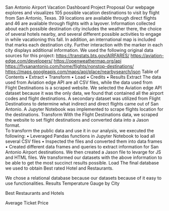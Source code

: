 San Antonio Airport Vacation Dashboard
Project Proposal
Our webpage explores and visualizes 105 possible vacation destinations to visit by flight from San Antonio, Texas. 39 locations are available through direct flights and 46 are available through flights with a layover. Information collected about each possible destination city includes the weather there, the choice of several hotels nearby, and several different possible activities to engage in while vacationing this fall.
 In addition, an international map is included that marks each destination city. Further interaction with the marker in each city displays additional information.
We used the following original data sources for this project: https://transtats.bts.gov/AIRFARES/
https://aviation-edge.com/developers/
https://openweathermap.org/api
https://flysanantonio.com/home/flights/nonstop-destinations/
https://maps.googleapis.com/maps/api/place/nearbysearch/json
Table of Contents
•	Extract
•	Transform
•	Load
•	Credits
•	Results
Extract
The data used from Aviation edge API are all CSV files, while the data used from Flight Destinations is a scraped website.
We selected the Aviation edge API dataset because it was the only data, we found that contained all the airport codes and flight destinations. 
A secondary dataset was utilized from Flight Destinations to determine what indirect and direct flights came out of San Antonio. A Jupyter Notebook was implemented to scrape flights location for the destinations. 
Transform
With the Flight Destinations data, we scraped the website to set flight destinations and converted data into a Jason format.  
To transform the public data and use it in our analysis, we executed the following:
•	Leveraged Pandas functions in Jupyter Notebook to load all several CSV files
•	Inspected the files and converted them into data frames
•	Created different data frames and queries to extract information for San Antonio Airport destinations. We then created a Jason file to levarge for JS and HTML files. 
We transformed our datasets with the above information to be able to get the most succinct results possible. 
Load
The final database we used to obtain Best rated Hotel and Restaurants. 

We chose a relational database because our datasets because of it easy to use functionalities. 
Results
Temperature Gauge by City

 

Best Restaurants and Hotels
 
 
Average Ticket Price  
